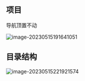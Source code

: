 ## 项目

导航顶置不动

![image-20230515191641051](https://picgo-1311604203.cos.ap-beijing.myqcloud.com/imageimage-20230515191641051.png)

## 目录结构

![image-20230515221921574](https://picgo-1311604203.cos.ap-beijing.myqcloud.com/imageimage-20230515221921574.png)
